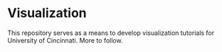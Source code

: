 # Visualization

This repository serves as a means to develop visualization tutorials for University of Cincinnati.  More to follow.
